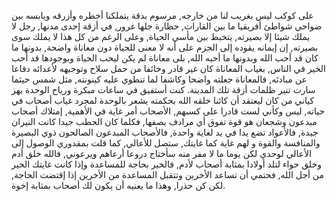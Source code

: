 على كوكب ليس بغريب لنا من خارجه, مرسوم بدقة يتملكنا أخظره وأزرقه ويابسه بين ضواحي شواطئ أفريقيا ما بين القارات, حظارة جلها غرور, في أزقة إحدى مدنها, رجل لا يملك شيئا إلا بصيرته, يتخبط بين مأسي الحياة, وعلى الرغم من كل هذا لا يملك سوى بصيرته, إن إيمانه يقوده إلى الجزم على أنه لا معنى للحياة دون معاناة واضحة, بدونها ما كان قد أحب الله وبدونها ما أحبه الله, بلى معاناة لم يكن ليحب الحياة وبوجودها قد أحب الخير في الناس, بغياب المعاناة كان غير قادر وخائفا من حمل سلاح وتوجيهه لأعدائه دفاعا عن مبادئه, فالمعاناة جعلته واضحا وكاشفا لما تنطوي عليه كينونته, مثل شمس حيثما سارت تنير ظلمات أزقة تلك المدينة.
كنت أستفيق في ساعات مبكرة ورياح الوحدة يهز كياني من كان ليعتقد أن كائنا خلقه الله بحكمته يشعر بالوحدة لمجرد غياب أصحاب في حياته, ليس وكأني لست قادرا على كسبهم, الأصحاب أمر غاية في الأهمية, إمتلاك أصحاب مبدعون وشجعان هو قوة تفوق أي مرادف يصفها, فكلما كان الحطب جيدا كانت النيران جيدة, فالأعواد تضع يدا في يد لغاية واحدة, فالأصحاب المبدعون الصالحون ذوي البصيرة والمنافسة والقوة و لهم غاية كما غايتك, ستصل للأعالي, كما قلت بمقدوري الوصول إلى الأعالي لوحدي لكن يوما ما لا مفر منه سأختاج دروعا أرعاهم ويرعوني, فالله خلق أدم وخلق حواء لتلد أولادا بمثابة أصحاب لأدم, فالخير بحاجة للمساعدة وإذا كانت غايتك الخير من أجل الله, فحتمي أن تساعد الأخرين وتتقبل المساعدة من الأخرين إذا إقتضت الحاجة, لكن كن حذرا, وهذا ما يعنيه أن يكون لك أصحاب بمثابة إخوة.
